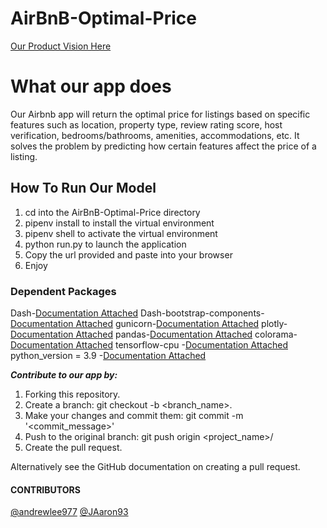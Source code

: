 # AirBnB-Optimal-Price

[Our Product Vision Here](https://docs.google.com/document/d/1OvequO0kK5dJZIkCUqQgHysbUKwPrAQn2oCjlpLD7AE/edit?usp=sharing)

# What our app does #
Our Airbnb app will return the optimal price for listings based on specific features such as location, property type, review rating score, host verification, bedrooms/bathrooms, amenities, accommodations, etc. It solves the problem by predicting how certain features affect the price of a listing.

## How To Run Our Model ##
1. cd into the AirBnB-Optimal-Price directory 
2. pipenv install to install the virtual environment
3. pipenv shell to activate the virtual environment
4. python run.py to launch the application
5. Copy the url provided and paste into your browser
6. Enjoy


### Dependent Packages ###
Dash-[Documentation Attached](https://dash.plotly.com/installation)
Dash-bootstrap-components-[Documentation Attached](https://dash-bootstrap-components.opensource.faculty.ai/)
gunicorn-[Documentation Attached](https://docs.gunicorn.org/en/stable/install.html)
plotly-[Documentation Attached](https://plotly.com/python/getting-started/)
pandas-[Documentation Attached](https://pandas.pydata.org/pandas-docs/stable/getting_started/install.html)
colorama-[Documentation Attached](https://pypi.org/project/colorama/)
tensorflow-cpu -[Documentation Attached](https://www.tensorflow.org/install/pip)
python_version = 3.9 -[Documentation Attached](https://www.python.org/downloads/)

***Contribute to our app by:*** 

1. Forking this repository.
2. Create a branch: git checkout -b <branch_name>.
3. Make your changes and commit them: git commit -m '<commit_message>'
4. Push to the original branch: git push origin <project_name>/<location>
5. Create the pull request.

Alternatively see the GitHub documentation on creating a pull request.

#### CONTRIBUTORS ####
[@andrewlee977](https://github.com/orgs/ft-airbnb-price-01/people/andrewlee977)
[@JAaron93](https://github.com/orgs/ft-airbnb-price-01/people/JAaron93)